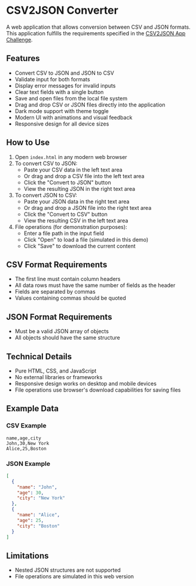 # CSV2JSON Converter

A web application that allows conversion between CSV and JSON formats. This application fulfills the requirements specified in the [CSV2JSON App Challenge](CSV2JSON-App.md).

## Features

- Convert CSV to JSON and JSON to CSV
- Validate input for both formats
- Display error messages for invalid inputs
- Clear text fields with a single button
- Save and open files from the local file system
- Drag and drop CSV or JSON files directly into the application
- Dark mode support with theme toggle
- Modern UI with animations and visual feedback
- Responsive design for all device sizes

## How to Use

1. Open `index.html` in any modern web browser
2. To convert CSV to JSON:
   - Paste your CSV data in the left text area
   - Or drag and drop a CSV file into the left text area
   - Click the "Convert to JSON" button
   - View the resulting JSON in the right text area
3. To convert JSON to CSV:
   - Paste your JSON data in the right text area
   - Or drag and drop a JSON file into the right text area
   - Click the "Convert to CSV" button
   - View the resulting CSV in the left text area
4. File operations (for demonstration purposes):
   - Enter a file path in the input field
   - Click "Open" to load a file (simulated in this demo)
   - Click "Save" to download the current content

## CSV Format Requirements

- The first line must contain column headers
- All data rows must have the same number of fields as the header
- Fields are separated by commas
- Values containing commas should be quoted

## JSON Format Requirements

- Must be a valid JSON array of objects
- All objects should have the same structure

## Technical Details

- Pure HTML, CSS, and JavaScript
- No external libraries or frameworks
- Responsive design works on desktop and mobile devices
- File operations use browser's download capabilities for saving files

## Example Data

### CSV Example
```
name,age,city
John,30,New York
Alice,25,Boston
```

### JSON Example
```json
[
  {
    "name": "John",
    "age": 30,
    "city": "New York"
  },
  {
    "name": "Alice",
    "age": 25,
    "city": "Boston"
  }
]
```

## Limitations

- Nested JSON structures are not supported
- File operations are simulated in this web version 